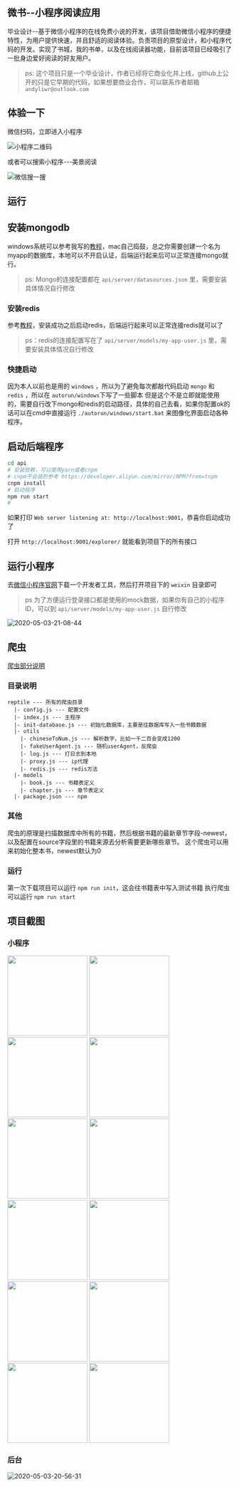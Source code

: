 ## **微书--小程序阅读应用**
毕业设计--基于微信小程序的在线免费小说的开发，该项目借助微信小程序的便捷特性，为用户提供快速，并且舒适的阅读体验。负责项目的原型设计，和小程序代码的开发。实现了书城，我的书单，以及在线阅读器功能，目前该项目已经吸引了一批身边爱好阅读的好友用户。

>ps: 这个项目只是一个毕业设计，作者已经将它商业化并上线，github上公开的只是它早期的代码，如果想要商业合作，可以联系作者邮箱 `andyliwr@outlook.com`

## 体验一下
微信扫码，立即进入小程序

![小程序二维码](https://file.lantingshucheng.com/1547434703456.jpeg?imageView2/1/w/200/h/200/q/75%7Cimageslim)

或者可以搜索小程序---美景阅读

![微信搜一搜](https://file.lantingshucheng.com/1547435360766.jpeg)

## 运行
## 安装mongodb
windows系统可以参考我写的[教程](https://blog.csdn.net/u014374031/article/details/80268582)，mac自己捣鼓，总之你需要创建一个名为myapp的数据库，本地可以不开启认证，后端运行起来后可以正常连接mongo就行。

>ps: Mongo的连接配置都在 `api/server/datasources.json` 里，需要安装具体情况自行修改

### 安装redis
参考[教程](https://www.runoob.com/redis/redis-install.html)，安装成功之后启动redis，后端运行起来可以正常连接redis就可以了
>ps：redis的连接配置写在了 `api/server/models/my-app-user.js` 里，需要安装具体情况自行修改

### 快捷启动
因为本人以前也是用的 `windows` ，所以为了避免每次都敲代码启动 `mongo` 和 `redis` ，所以在 `autorun/windows`下写了一些脚本
但是这个不是立即就能使用的，需要自行改下mongo和redis的启动路径，具体的自己去看，如果你配置ok的话可以在cmd中直接运行 `./autorun/windows/start.bat` 来图像化界面启动各种程序。

## 启动后端程序

```bash
cd api
# 安装依赖，可以使用yarn或者cnpm
# cnpm不会装的参考 https://developer.aliyun.com/mirror/NPM?from=tnpm
cnpm install
# 启动程序
npm run start
# 
```
如果打印 `Web server listening at: http://localhost:9001`，恭喜你启动成功了

打开 `http://localhost:9001/explorer/` 就能看到项目下的所有接口

## 运行小程序
去[微信小程序官网](https://developers.weixin.qq.com/miniprogram/dev/devtools/download.html)下载一个开发者工具，然后打开项目下的 `weixin` 目录即可
>ps 为了方便运行登录接口都是使用的mock数据，如果你有自己的小程序ID，可以到 `api/server/models/my-app-user.js` 自行修改

![2020-05-03-21-08-44](https://file.lantingshucheng.com/2020-05-03-21-08-44.png)


## 爬虫
[爬虫部分说明](https://github.com/Andyliwr/mbook/blob/develop/reptile/README.md)

### **目录说明**

```
reptile --- 所有的爬虫目录
  |- config.js --- 配置文件
  |- index.js --- 主程序
  |- init-database.js --- 初始化数据库，主要是往数据库写入一些书籍数据
  |- utils
    |- chineseToNum.js --- 解析数字，比如一千二百会变成1200
    |- fakeUserAgent.js --- 随机userAgent，反爬虫
    |- log.js --- 打日志到本地
    |- proxy.js --- ip代理
    |- redis.js --- redis方法
  |- models
    |- book.js --- 书籍表定义
    |- chapter.js --- 章节表定义
  |- package.json --- npm
```

### 其他
爬虫的原理是扫描数据库中所有的书籍，然后根据书籍的最新章节字段-newest，以及配置在source字段里的书籍来源去分析需要更新哪些章节。
这个爬虫可以用来初始化整本书，newest默认为0

### 运行
第一次下载项目可以运行 `npm run init`，这会往书籍表中写入测试书籍
执行爬虫可以运行 `npm run start`


## 项目截图
### 小程序
<div>
<img src="https://file.lantingshucheng.com/1521214550813.png" alt="" style="width: 180px; height: auto">
<img src="https://file.lantingshucheng.com/1521214553929.png" alt="" style="width: 180px; height: auto">
<img src="https://file.lantingshucheng.com/1521214558128.png" alt="" style="width: 180px; height: auto">
<img src="https://file.lantingshucheng.com/1521214565101.png" alt="" style="width: 180px; height: auto">
<img src="https://file.lantingshucheng.com/1521214567465.png" alt="" style="width: 180px; height: auto">
<img src="https://file.lantingshucheng.com/1521214571074.png" alt="" style="width: 180px; height: auto">
<img src="https://file.lantingshucheng.com/1521214572862.png" alt="" style="width: 180px; height: auto">
<img src="https://file.lantingshucheng.com/1521214576135.png" alt="" style="width: 180px; height: auto">
<img src="https://file.lantingshucheng.com/1521214578084.png" alt="" style="width: 180px; height: auto">
<img src="https://file.lantingshucheng.com/1521214580699.png" alt="" style="width: 180px; height: auto">
<img src="https://file.lantingshucheng.com/1521214583072.png" alt="" style="width: 180px; height: auto">
<img src="https://file.lantingshucheng.com/1521214585790.png" alt="" style="width: 180px; height: auto">
</div>

### 后台

![2020-05-03-20-56-31](https://file.lantingshucheng.com/2020-05-03-20-56-31.png)
